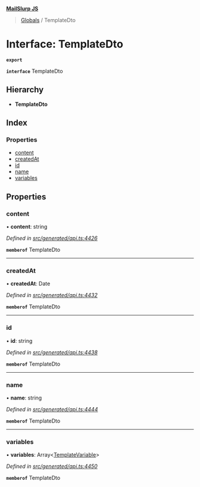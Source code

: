 **[MailSlurp JS](../README.md)**

> [Globals](../README.md) / TemplateDto

# Interface: TemplateDto

**`export`** 

**`interface`** TemplateDto

## Hierarchy

* **TemplateDto**

## Index

### Properties

* [content](templatedto.md#content)
* [createdAt](templatedto.md#createdat)
* [id](templatedto.md#id)
* [name](templatedto.md#name)
* [variables](templatedto.md#variables)

## Properties

### content

•  **content**: string

*Defined in [src/generated/api.ts:4426](https://github.com/mailslurp/mailslurp-client/blob/85c640b/src/generated/api.ts#L4426)*

**`memberof`** TemplateDto

___

### createdAt

•  **createdAt**: Date

*Defined in [src/generated/api.ts:4432](https://github.com/mailslurp/mailslurp-client/blob/85c640b/src/generated/api.ts#L4432)*

**`memberof`** TemplateDto

___

### id

•  **id**: string

*Defined in [src/generated/api.ts:4438](https://github.com/mailslurp/mailslurp-client/blob/85c640b/src/generated/api.ts#L4438)*

**`memberof`** TemplateDto

___

### name

•  **name**: string

*Defined in [src/generated/api.ts:4444](https://github.com/mailslurp/mailslurp-client/blob/85c640b/src/generated/api.ts#L4444)*

**`memberof`** TemplateDto

___

### variables

•  **variables**: Array\<[TemplateVariable](../modules/templatevariable.md)>

*Defined in [src/generated/api.ts:4450](https://github.com/mailslurp/mailslurp-client/blob/85c640b/src/generated/api.ts#L4450)*

**`memberof`** TemplateDto

